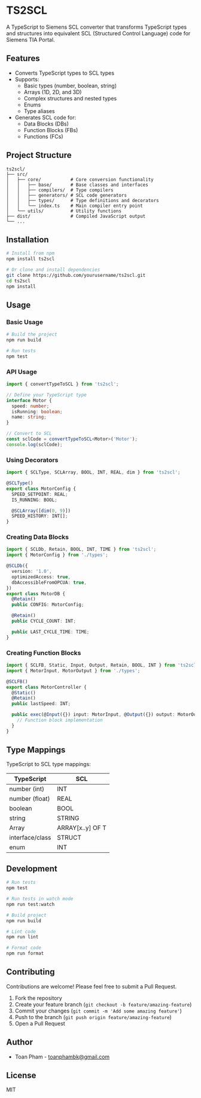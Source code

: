 # TS2SCL

A TypeScript to Siemens SCL converter that transforms TypeScript types and structures into equivalent SCL (Structured Control Language) code for Siemens TIA Portal.

## Features

- Converts TypeScript types to SCL types
- Supports:
  - Basic types (number, boolean, string)
  - Arrays (1D, 2D, and 3D)
  - Complex structures and nested types
  - Enums
  - Type aliases
- Generates SCL code for:
  - Data Blocks (DBs)
  - Function Blocks (FBs)
  - Functions (FCs)

## Project Structure

```
ts2scl/
├── src/
│   ├── core/           # Core conversion functionality
│   │   ├── base/       # Base classes and interfaces
│   │   ├── compilers/  # Type compilers
│   │   ├── generators/ # SCL code generators
│   │   ├── types/      # Type definitions and decorators
│   │   └── index.ts    # Main compiler entry point
│   └── utils/          # Utility functions
├── dist/               # Compiled JavaScript output
└── ...
```

## Installation

```bash
# Install from npm
npm install ts2scl

# Or clone and install dependencies
git clone https://github.com/yourusername/ts2scl.git
cd ts2scl
npm install
```

## Usage

### Basic Usage

```bash
# Build the project
npm run build

# Run tests
npm test
```

### API Usage

```typescript
import { convertTypeToSCL } from 'ts2scl';

// Define your TypeScript type
interface Motor {
  speed: number;
  isRunning: boolean;
  name: string;
}

// Convert to SCL
const sclCode = convertTypeToSCL<Motor>('Motor');
console.log(sclCode);
```

### Using Decorators

```typescript
import { SCLType, SCLArray, BOOL, INT, REAL, dim } from 'ts2scl';

@SCLType()
export class MotorConfig {
  SPEED_SETPOINT: REAL;
  IS_RUNNING: BOOL;

  @SCLArray([dim(0, 9)])
  SPEED_HISTORY: INT[];
}
```

### Creating Data Blocks

```typescript
import { SCLDb, Retain, BOOL, INT, TIME } from 'ts2scl';
import { MotorConfig } from './types';

@SCLDb({
  version: '1.0',
  optimizedAccess: true,
  dbAccessibleFromOPCUA: true,
})
export class MotorDB {
  @Retain()
  public CONFIG: MotorConfig;

  @Retain()
  public CYCLE_COUNT: INT;

  public LAST_CYCLE_TIME: TIME;
}
```

### Creating Function Blocks

```typescript
import { SCLFB, Static, Input, Output, Retain, BOOL, INT } from 'ts2scl';
import { MotorInput, MotorOutput } from './types';

@SCLFB()
export class MotorController {
  @Static()
  @Retain()
  public lastSpeed: INT;

  public exec(@Input({}) input: MotorInput, @Output({}) output: MotorOutput): void {
    // Function block implementation
  }
}
```

## Type Mappings

TypeScript to SCL type mappings:

| TypeScript      | SCL              |
| --------------- | ---------------- |
| number (int)    | INT              |
| number (float)  | REAL             |
| boolean         | BOOL             |
| string          | STRING           |
| Array<T>        | ARRAY[x..y] OF T |
| interface/class | STRUCT           |
| enum            | INT              |

## Development

```bash
# Run tests
npm test

# Run tests in watch mode
npm run test:watch

# Build project
npm run build

# Lint code
npm run lint

# Format code
npm run format
```

## Contributing

Contributions are welcome! Please feel free to submit a Pull Request.

1. Fork the repository
2. Create your feature branch (`git checkout -b feature/amazing-feature`)
3. Commit your changes (`git commit -m 'Add some amazing feature'`)
4. Push to the branch (`git push origin feature/amazing-feature`)
5. Open a Pull Request

## Author

- Toan Pham - [toanphambk@gmail.com](mailto:toanphambk@gmail.com)

## License

MIT
